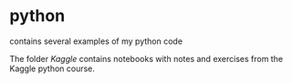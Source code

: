 # python
contains several examples of my python code

The folder *Kaggle* contains notebooks with notes and exercises from the Kaggle python course. 

